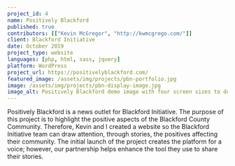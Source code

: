 ```yaml
---
project_id: 4
name: Positively Blackford
published: true
contributors: [["Kevin McGregor", "http://kwmcgrego.com/"]]
client: Blackford Initiative
date: October 2019
project_type: website
languages: [php, html, sass, jquery]
platform: WordPress
project_url: https://positivelyblackford.com/
featured_image: /assets/img/projects/pbn-portfolio.jpg
image: /assets/img/projects/pbn-display-image.jpg
image_alt: Positively Blackford demo image with four screen sizes to demonstrate responsive design.
---
```

Positively Blackford is a news outlet for Blackford Initiative. The purpose of this project is to highlight the positive aspects of the Blackford County Community. Therefore, Kevin and I created a website so the Blackford Initiative team can draw attention, through stories, the positives affecting their community. The initial launch of the project creates the platform for a voice; however, our partnership helps enhance the tool they use to share their stories.